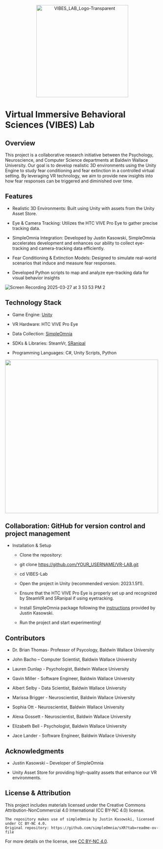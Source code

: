 <div align="center">
  <img src="https://github.com/user-attachments/assets/aa04e915-eb9d-4558-b735-069c5ad0871e" alt="VIBES_LAB_Logo-Transparent" width="300"/>
</div>


# Virtual Immersive Behavioral Sciences (VIBES) Lab

## Overview

This project is a collaborative research initiative between the Psychology, Neuroscience, and Computer Science departments at Baldwin Wallace University. Our goal is to develop realistic 3D environments using the Unity Engine to study fear conditioning and fear extinction in a controlled virtual setting. By leveraging VR technology, we aim to provide new insights into how fear responses can be triggered and diminished over time.

## Features

- Realistic 3D Environments: Built using Unity with assets from the Unity Asset Store.

- Eye & Camera Tracking: Utilizes the HTC VIVE Pro Eye to gather precise tracking data.

- SimpleOmnia Integration: Developed by Justin Kasowski, SimpleOmnia accelerates development and enhances our ability to collect eye-tracking and camera-tracking data efficiently.

- Fear Conditioning & Extinction Models: Designed to simulate real-world scenarios that induce and measure fear responses.

- Developed Python scripts to map and analyze eye-tracking data for visual behavior insights

![Screen Recording 2025-03-27 at 3 53 53 PM 2](https://github.com/user-attachments/assets/ee3b9917-993f-42b7-bbb1-4edee87478eb)

## Technology Stack

- Game Engine: [Unity](https://unity.com/)

- VR Hardware: HTC VIVE Pro Eye

- Data Collection: [SimpleOmnia](https://github.com/simpleOmnia/sXR?tab=readme-ov-file)

- SDKs & Libraries: SteamVr, [SRanipal](https://docs.vrcft.io/docs/v4.0/hardware/VIVE/sranipal)

- Programming Languages: C#, Unity Scripts, Python

<img src="https://github.com/user-attachments/assets/25181e6c-d4bd-42f2-bacc-719134e4decb" width="500"/>

## Collaboration: GitHub for version control and project management

- Installation & Setup

  - Clone the repository:

  - git clone https://github.com/YOUR_USERNAME/VR-LAB.git
    
  - cd VIBES-Lab
    
  - Open the project in Unity (recommended version: 2023.1.5f1).

  - Ensure that the HTC VIVE Pro Eye is properly set up and recognized by SteamVR and SRanipal if using eyetracking.

  - Install SimpleOmnia package following the [instructions](https://github.com/simpleOmnia/sXR/wiki/Installation) provided by Justin Kasowski.

  - Run the project and start experimenting!

## Contributors
- Dr. Brian Thomas- Professor of Psycology, Baldwin Wallace University

- John Bacho – Computer Scientist, Baldwin Wallace University

- Lauren Dunlap - Psychologist, Baldwin Wallace University

- Gavin Miller - Software Engineer, Baldwin Wallace University

- Albert Selby - Data Scientist, Baldwin Wallace University

- Marissa Brigger - Neuroscientist, Baldwin Wallace University

- Sophia Ott - Neuroscientist, Baldwin Wallace University

- Alexa Gossett - Neuroscientist, Baldwin Wallace University

- Elizabeth Bell - Psychologist, Baldwin Wallace University

- Jace Lander - Software Engineer, Baldwin Wallace University

## Acknowledgments

- Justin Kasowski – Developer of SimpleOmnia
  
- Unity Asset Store for providing high-quality assets that enhance our VR environments.

## License & Attribution

This project includes materials licensed under the Creative Commons Attribution-NonCommercial 4.0 International (CC BY-NC 4.0) license.

    The repository makes use of simpleOmnia by Justin Kasowski, licensed under CC BY-NC 4.0.
    Original repository: https://github.com/simpleOmnia/sXR?tab=readme-ov-file

For more details on the license, see [CC BY-NC 4.0](https://creativecommons.org/licenses/by-nc/4.0/deed.en).
